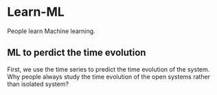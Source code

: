 # Learn-ML
People learn Machine learning. 

## ML to perdict the time evolution
First, we use the time series to predict the time evolution of the system.
Why people always study the time evolution of the open systems rather than isolated system?
